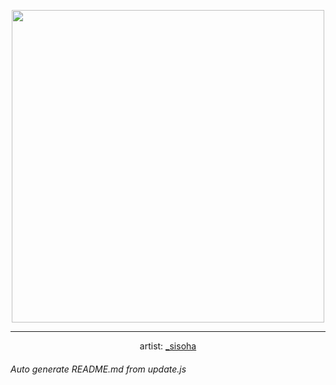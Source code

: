 
<p align="center">
  <img width="500" src="https://nekos.best/api/v2/neko/0389.png">
  <hr/>
  <center>
    artist: <a href="https://twitter.com/_sisoha/status/1413069640759091204">_sisoha</a>
  </center>
</p>


###### Auto generate README.md from update.js

